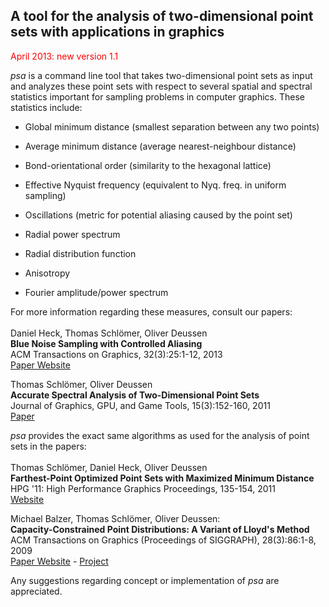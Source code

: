 ## A tool for the analysis of two-dimensional point sets with applications in graphics ##

<font color="#FF0000'">April 2013: new version 1.1</font>

_psa_ is a command line tool that takes two-dimensional point sets as input
and analyzes these point sets with respect to several spatial and spectral
statistics important for sampling problems in computer graphics. These
statistics include:

- Global minimum distance (smallest separation between any two points)<br>
- Average minimum distance (average nearest-neighbour distance)<br>
- Bond-orientational order (similarity to the hexagonal lattice)<br>
- Effective Nyquist frequency (equivalent to Nyq. freq. in uniform sampling)<br>
- Oscillations (metric for potential aliasing caused by the point set)<br>

- Radial power spectrum<br>
- Radial distribution function<br>
- Anisotropy<br>
- Fourier amplitude/power spectrum<br>

For more information regarding these measures, consult our papers:<br>
<br>
Daniel Heck, Thomas Schlömer, Oliver Deussen<br>
<b>Blue Noise Sampling with Controlled Aliasing</b><br>
ACM Transactions on Graphics, 32(3):25:1-12, 2013<br>
<a href='http://graphics.uni-konstanz.de/publikationen/2013/controlled_aliasing/website/'>Paper Website</a>

Thomas Schlömer, Oliver Deussen<br>
<b>Accurate Spectral Analysis of Two-Dimensional Point Sets</b><br>
Journal of Graphics, GPU, and Game Tools, 15(3):152-160, 2011<br>
<a href='http://dx.doi.org/10.1080/2151237X.2011.609773'>Paper</a>

<i>psa</i> provides the exact same algorithms as used for the analysis of point sets in the papers:<br>
<br>
Thomas Schlömer, Daniel Heck, Oliver Deussen<br>
<b>Farthest-Point Optimized Point Sets with Maximized Minimum Distance</b><br>
HPG '11: High Performance Graphics Proceedings, 135-154, 2011<br>
<a href='http://cms.uni-konstanz.de/informatik/deussen/publikationen/'>Website</a>

Michael Balzer, Thomas Schlömer, Oliver Deussen:<br>
<b>Capacity-Constrained Point Distributions: A Variant of Lloyd's Method</b><br>
ACM Transactions on Graphics (Proceedings of SIGGRAPH), 28(3):86:1-8, 2009<br>
<a href='http://graphics.uni-konstanz.de/publikationen/2009/capacityconstrainedpointdistributions/website/'>Paper Website</a> - <a href='http://ccvt.googlecode.com'>Project</a>

Any suggestions regarding concept or implementation of <i>psa</i> are appreciated.